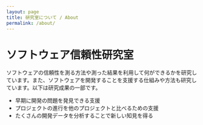 ```yaml
---
layout: page
title: 研究室について / About
permalink: /about/
---
```


# ソフトウェア信頼性研究室

ソフトウェアの信頼性を測る方法や測った結果を利用して何ができるかを研究しています。また、ソフトウェアを開発することを支援する仕組みや方法も研究しています。以下は研究成果の一部です。
* 早期に開発の問題を発見できる支援
* プロジェクトの進行を他のプロジェクトと比べるための支援
* たくさんの開発データを分析することで新しい知見を得る